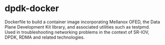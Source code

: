 # dpdk-docker
Dockerfile to build a container image incorporating Mellanox OFED, the Data Plane Development Kit library, and associated utilities such as testpmd.
Used in troubleshooting networking problems in the context of SR-IOV, DPDK, RDMA and related technologies.
